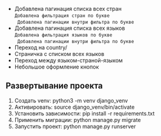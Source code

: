* Добавлена пагинация списка всех стран <br>
```Добавлена фильтрация стран по букве```<br>
``` Добавлена пагинации внутри фильтра по букве```<br>
* Добавлена пагинация списка всех языков <br>
```Добавлена фильтрация языков по букве```<br>
``` Добавлена пагинации внутри фильтра по букве```<br>
* Переход на country/<name>
* Страничка с списком всех языков
* Переход между языком-страной-языком
* Небольшое оформление кнопок

## Развертывание проекта

1. Создать venv: python3 -m venv django_venv
2. Активировать: source django_venv/bin/activate
3. Установить зависимости: pip install -r requirements.txt
4. Применить миграции: python manage.py migrate
5. Запустить проект: python manage.py runserver
